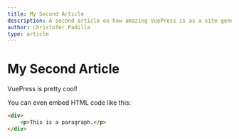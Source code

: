 ```yaml
---
title: My Second Article
description: A second article on how amazing VuePress is as a site generator
author: Christofer Padilla
type: article
---
```


# My Second Article

VuePress is pretty cool!

You can even embed HTML code like this:

```html
<div>
    <p>This is a paragraph.</p>
</div>
```
